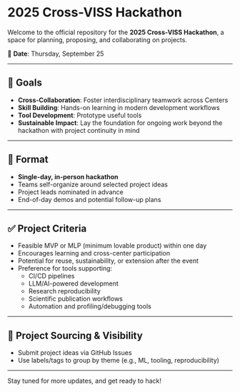 # 2025 Cross-VISS Hackathon

Welcome to the official repository for the **2025 Cross-VISS Hackathon**, a space for planning, proposing, and collaborating on projects.

📅 **Date**: Thursday, September 25  

---

## 🎯 Goals

- **Cross-Collaboration**: Foster interdisciplinary teamwork across Centers
- **Skill Building**: Hands-on learning in modern development workflows  
- **Tool Development**: Prototype useful tools
- **Sustainable Impact**: Lay the foundation for ongoing work beyond the hackathon with project continuity in mind

---

## 🧩 Format

- **Single-day, in-person hackathon**
- Teams self-organize around selected project ideas
- Project leads nominated in advance
- End-of-day demos and potential follow-up plans

---

## ✅ Project Criteria

- Feasible MVP or MLP (minimum lovable product) within one day  
- Encourages learning and cross-center participation  
- Potential for reuse, sustainability, or extension after the event  
- Preference for tools supporting:
  - CI/CD pipelines
  - LLM/AI-powered development
  - Research reproducibility
  - Scientific publication workflows
  - Automation and profiling/debugging tools

---

## 🚀 Project Sourcing & Visibility

- Submit project ideas via GitHub Issues
- Use labels/tags to group by theme (e.g., ML, tooling, reproducibility)

---

Stay tuned for more updates, and get ready to hack!

